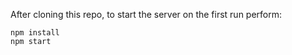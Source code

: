 After cloning this repo, to start the server on the first run perform:
```{sh}
npm install
npm start
```